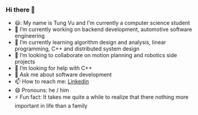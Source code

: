 ### Hi there 👋

- 😃: My name is Tung Vu and I'm currently a computer science student
- 🔭 I’m currently working on backend development, automotive software engineering
- 🌱 I’m currently learning algorithm design and analysis, linear programming, C++ and distributed system design
- 👯 I’m looking to collaborate on motion planning and robotics side projects
- 🤔 I’m looking for help with C++
- 💬 Ask me about software development
- 📫 How to reach me: [Linkedin](https://www.linkedin.com/in/tung-vu-a2064866/)
- 😄 Pronouns: he / him
- ⚡ Fun fact: It takes me quite a while to realize that there nothing more important in life than a family
<!--
**vutung3196/vutung3196** is a ✨ _special_ ✨ repository because its `README.md` (this file) appears on your GitHub profile.

Here are some ideas to get you started:

- 🔭 I’m currently working on ...
- 🌱 I’m currently learning ...
- 👯 I’m looking to collaborate on ...
- 🤔 I’m looking for help with ...
- 💬 Ask me about ...
- 📫 How to reach me: ...
- 😄 Pronouns: ...
- ⚡ Fun fact: ...
-->
